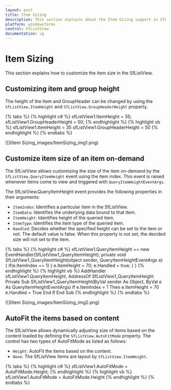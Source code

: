 ```yaml
---
layout: post
title: Item Sizing
description: This section explains about the Item Sizing support in SfListView.
platform: windowsforms
control: SfListView
documentation: ug
---
```


# Item Sizing
This section explains how to customize the item size in the SfListView.

## Customizing item and group height
The height of the Item and GroupHeader can be changed by using the `SfListView.ItemHeight` and `SfListView.GroupHeaderHeight` property.

{% tabs %}
{% highlight c# %}
sfListView1.ItemHeight = 35;
sfListView1.GroupHeaderHeight = 50;
{% endhighlight %}
{% highlight vb %}
sfListView1.ItemHeight = 35
sfListView1.GroupHeaderHeight = 50
{% endhighlight %}
{% endtabs %}

![](Item Sizing_images/ItemSizing_img1.png)

## Customize item size of an item on-demand
The SfListView allows customizing the size of the item on-demand by the `SfListView.QueryItemHeight` event using the item index. This event is raised whenever items come to view and triggered with `QueryItemHeightEventArgs`.

The SfListView.QueryItemHeight event provides the following properties in their arguments:

*	`ItemIndex`: Identifies a particular item in the SfListView.
*	`ItemData`: Identifies the underlying data bound to that item.
*	`ItemHeight`: Identifies height of the queried item. 
*	`ItemType`: Identifies the item type of the queried item.
*	`Handled`: Decides whether the specified height can be set to the item or not. The default value is false. When this property is not set, the decided size will not set to the item.

{% tabs %}
{% highlight c# %}
sfListView1.QueryItemHeight += new EventHandler<QueryItemHeightEventArgs>(SfListView1_QueryItemHeight);
private void SfListView1_QueryItemHeight(object sender, QueryItemHeightEventArgs e)
{
   if(e.ItemIndex == 1)
   {
       e.ItemHeight = 70;
       e.Handled = true;
   }
}
{% endhighlight %}
{% highlight vb %}
AddHandler sfListView1.QueryItemHeight, AddressOf SfListView1_QueryItemHeight
Private Sub SfListView1_QueryItemHeight(ByVal sender As Object, ByVal e As QueryItemHeightEventArgs)
   If e.ItemIndex = 1 Then
	   e.ItemHeight = 70
	   e.Handled = True
   End If
End Sub
{% endhighlight %}
{% endtabs %}

![](Item Sizing_images/ItemSizing_img2.png)

## AutoFit the items based on content
The SfListView allows dynamically adjusting size of items based on the content loaded by defining the `SfListView.AutoFitMode` property. The control has two types of AutoFitMode as listed as follows:

*	`Height`: AutoFit the items based on the content.
*	`None`: The SfListView items are layout by `SfListView.ItemHeight`.

{% tabs %}
{% highlight c# %}
sfListView1.AutoFitMode = AutoFitMode.Height;
{% endhighlight %}
{% highlight vb %}
sfListView1.AutoFitMode = AutoFitMode.Height
{% endhighlight %}
{% endtabs %}
